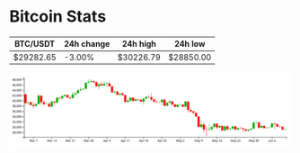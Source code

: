 # Bitcoin Stats

BTC/USDT|24h change|24h high|24h low|
|---|---|---|---|
|$29282.65|-3.00%|$30226.79|$28850.00|

<img src="./chart.svg">
